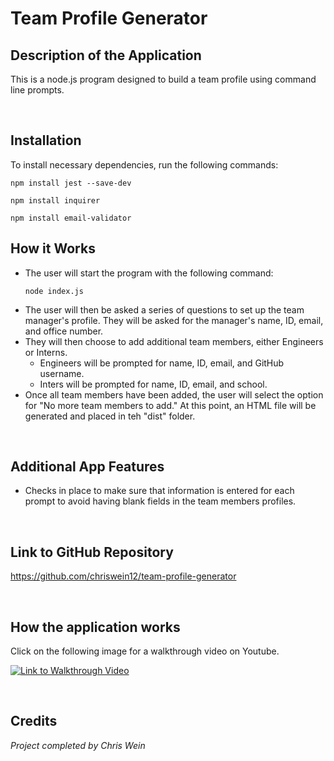 # Team Profile Generator

## Description of the Application
This is a node.js program designed to build a team profile using command line prompts.

<br/>

## Installation
To install necessary dependencies, run the following commands:

```
npm install jest --save-dev
```
```
npm install inquirer
```
```
npm install email-validator
```

## How it Works
* The user will start the program with the following command:
    ```
    node index.js
    ```
* The user will then be asked a series of questions to set up the team manager's profile. They will be asked for the manager's name, ID, email, and office number.
* They will then choose to add additional team members, either Engineers or Interns.
    - Engineers will be prompted for name, ID, email, and GitHub username.
    - Inters will be prompted for name, ID, email, and school.
* Once all team members have been added, the user will select the option for "No more team members to add." At this point, an HTML file will be generated and placed in teh "dist" folder.

<br/>

## Additional App Features
* Checks in place to make sure that information is entered for each prompt to avoid having blank fields in the team members profiles.
  
<br/>

## Link to GitHub Repository
https://github.com/chriswein12/team-profile-generator

<br/>

## How the application works
Click on the following image for a walkthrough video on Youtube.

[![Link to Walkthrough Video](http://img.youtube.com/watch?v=YgIF8aslJmA/0.jpg)](https://youtu.be/YgIF8aslJmA "Team Profile Generator with Node.js")


<br/>

## Credits

*Project completed by Chris Wein*